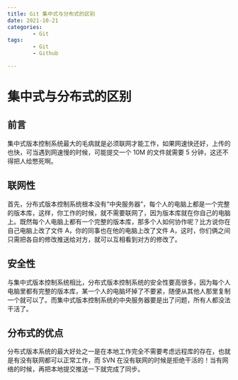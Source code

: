 ```yaml
---
title: Git 集中式与分布式的区别
date: 2021-10-21
categories:
        - Git
tags:
        - Git
        - Github

---
```


# 集中式与分布式的区别

## 前言

集中式版本控制系统最大的毛病就是必须联网才能工作，如果网速快还好，上传的也快，可当遇到网速慢的时候，可能提交一个 10M 的文件就需要 5 分钟，这还不得把人给憋死啊。

## 联网性

首先，分布式版本控制系统根本没有“中央服务器”，每个人的电脑上都是一个完整的版本库，这样，你工作的时候，就不需要联网了，因为版本库就在你自己的电脑上。既然每个人电脑上都有一个完整的版本库，那多个人如何协作呢？比方说你在自己电脑上改了文件 A，你的同事也在他的电脑上改了文件 A，这时，你们俩之间只需把各自的修改推送给对方，就可以互相看到对方的修改了。

## 安全性

与集中式版本控制系统相比，分布式版本控制系统的安全性要高很多，因为每个人电脑里都有完整的版本库，某一个人的电脑坏掉了不要紧，随便从其他人那里复制一个就可以了。而集中式版本控制系统的中央服务器要是出了问题，所有人都没法干活了。

## 分布式的优点

分布式版本系统的最大好处之一是在本地工作完全不需要考虑远程库的存在，也就是有没有联网都可以正常工作，而 SVN 在没有联网的时候是拒绝干活的！当有网络的时候，再把本地提交推送一下就完成了同步。
